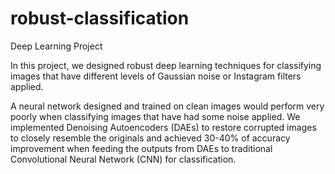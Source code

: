 # robust-classification
Deep Learning Project

In this project, we designed robust deep learning techniques for classifying images that have different levels of Gaussian noise or Instagram filters applied.

A neural network designed and trained on clean images would perform very poorly when classifying images that have had some noise applied. We implemented Denoising Autoencoders (DAEs) to restore corrupted images to closely resemble the originals and achieved 30-40% of accuracy improvement when feeding the outputs from DAEs to traditional Convolutional Neural Network (CNN) for classification.
